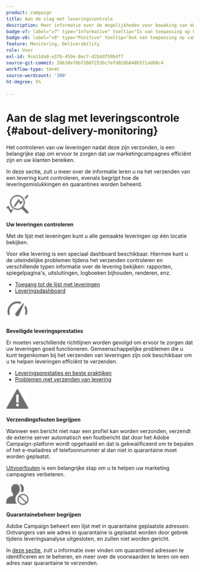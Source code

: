 ```yaml
---
product: campaign
title: Aan de slag met leveringscontrole
description: Meer informatie over de mogelijkheden voor bewaking van de levering van Campaigns Classic
badge-v7: label="v7" type="Informative" tooltip="Is van toepassing op Campaign Classic v7"
badge-v8: label="v8" type="Positive" tooltip="Ook van toepassing op campagne v8"
feature: Monitoring, Deliverability
role: User
exl-id: 9ce11da0-e37b-459e-8ec7-d2bddf59bdf7
source-git-commit: 28638e76bf286f253bc7efd02db848b571ad88c4
workflow-type: tm+mt
source-wordcount: '300'
ht-degree: 5%

---
```


# Aan de slag met leveringscontrole {#about-delivery-monitoring}

Het controleren van uw leveringen nadat deze zijn verzonden, is een belangrijke stap om ervoor te zorgen dat uw marketingcampagnes efficiënt zijn en uw klanten bereiken.

In deze sectie, zult u meer over de informatie leren u na het verzenden van een levering kunt controleren, evenals begrijpt hoe de leveringsmislukkingen en quarantines worden beheerd.

<img src="assets/do-not-localize/icon_monitor.svg" width="60px">

**Uw leveringen controleren**

Met de lijst met leveringen kunt u alle gemaakte leveringen op één locatie bekijken.

Voor elke levering is een speciaal dashboard beschikbaar. Hiermee kunt u de uiteindelijke problemen tijdens het verzenden controleren en verschillende typen informatie over de levering bekijken: rapporten, spiegelpagina&#39;s, uitsluitingen, logboeken bijhouden, renderen, enz.

* [Toegang tot de lijst met leveringen](list-of-deliveries.md)
* [Leveringsdashboard](delivery-dashboard.md)

<img src="assets/do-not-localize/icon_guidelines.svg" width="60px">

**Beveiligde leveringsprestaties**

Er moeten verschillende richtlijnen worden gevolgd om ervoor te zorgen dat uw leveringen goed functioneren. Gemeenschappelijke problemen die u kunt tegenkomen bij het verzenden van leveringen zijn ook beschikbaar om u te helpen leveringen efficiënt te verzenden.

* [Leveringsprestaties en beste praktijken](delivery-performances.md)
* [Problemen met verzenden van levering](delivery-troubleshooting.md)

<img src="assets/do-not-localize/icon_failure.svg" width="60px">

**Verzendingsfouten begrijpen**

Wanneer een bericht niet naar een profiel kan worden verzonden, verzendt de externe server automatisch een foutbericht dat door het Adobe Campaign-platform wordt opgehaald en dat is gekwalificeerd om te bepalen of het e-mailadres of telefoonnummer al dan niet in quarantaine moet worden geplaatst.

[Uitvoerfouten](understanding-delivery-failures.md) is een belangrijke stap om u te helpen uw marketing campagnes verbeteren.

<img src="assets/do-not-localize/icon_quarantine.svg" width="60px">

**Quarantainebeheer begrijpen**

Adobe Campaign beheert een lijst met in quarantaine geplaatste adressen. Ontvangers van wie adres in quarantaine is geplaatst worden door gebrek tijdens leveringsanalyse uitgesloten, en zullen niet worden gericht.

In [deze sectie](understanding-quarantine-management.md), zult u informatie over vinden om quarantined adressen te identificeren en te beheren, en meer over de voorwaarden te leren om een adres naar quarantaine te verzenden.
